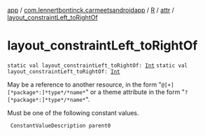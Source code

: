 [app](../../../index.md) / [com.lennertbontinck.carmeetsandroidapp](../../index.md) / [R](../index.md) / [attr](index.md) / [layout_constraintLeft_toRightOf](./layout_constraint-left_to-right-of.md)

# layout_constraintLeft_toRightOf

`static val layout_constraintLeft_toRightOf: `[`Int`](https://kotlinlang.org/api/latest/jvm/stdlib/kotlin/-int/index.html)
`static val layout_constraintLeft_toRightOf: `[`Int`](https://kotlinlang.org/api/latest/jvm/stdlib/kotlin/-int/index.html)

May be a reference to another resource, in the form "`@[+][*package*:]*type*/*name*`" or a theme attribute in the form "`?[*package*:]*type*/*name*`".

Must be one of the following constant values.

     ConstantValueDescription parent0

